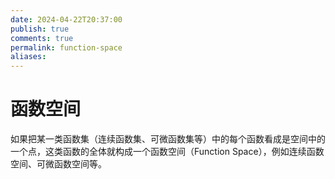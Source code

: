 ```yaml
---
date: 2024-04-22T20:37:00
publish: true
comments: true
permalink: function-space
aliases:
---
```


# 函数空间

如果把某一类函数集（连续函数集、可微函数集等）中的每个函数看成是空间中的一个点，这类函数的全体就构成一个函数空间（Function Space），例如连续函数空间、可微函数空间等。
